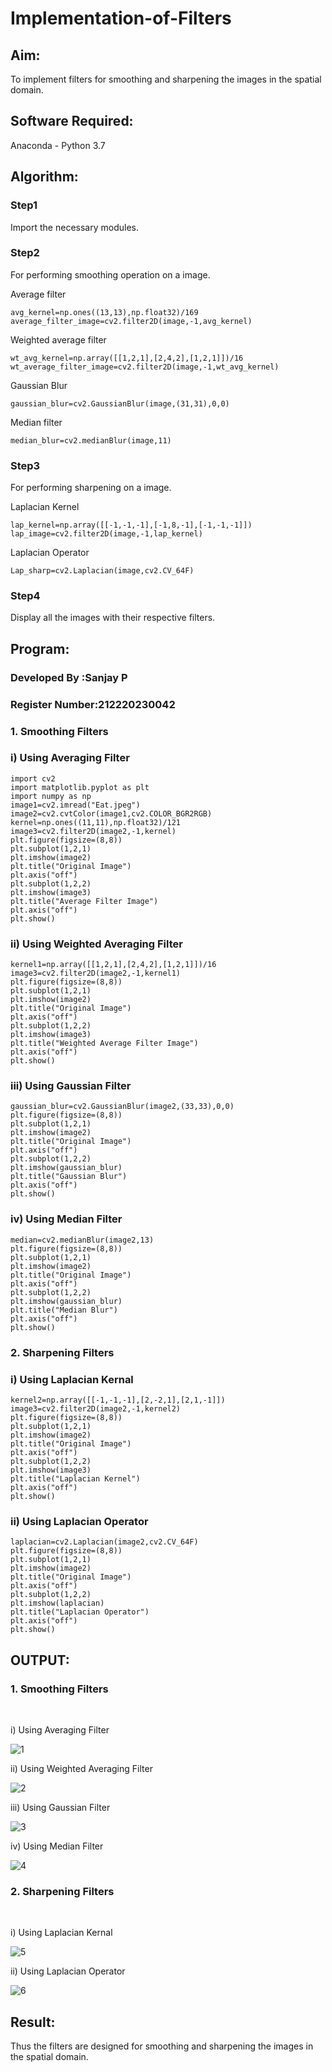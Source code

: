 # Implementation-of-Filters
## Aim:
To implement filters for smoothing and sharpening the images in the spatial domain.

## Software Required:
Anaconda - Python 3.7

## Algorithm:
### Step1
Import the necessary modules.

### Step2
For performing smoothing operation on a image.

Average filter
```
avg_kernel=np.ones((13,13),np.float32)/169
average_filter_image=cv2.filter2D(image,-1,avg_kernel)
```
Weighted average filter
```
wt_avg_kernel=np.array([[1,2,1],[2,4,2],[1,2,1]])/16
wt_average_filter_image=cv2.filter2D(image,-1,wt_avg_kernel)
```
Gaussian Blur
```
gaussian_blur=cv2.GaussianBlur(image,(31,31),0,0)
```
Median filter
```
median_blur=cv2.medianBlur(image,11)
```
### Step3
For performing sharpening on a image.

Laplacian Kernel
```
lap_kernel=np.array([[-1,-1,-1],[-1,8,-1],[-1,-1,-1]])
lap_image=cv2.filter2D(image,-1,lap_kernel)
```
Laplacian Operator
```
Lap_sharp=cv2.Laplacian(image,cv2.CV_64F)
```
### Step4
Display all the images with their respective filters.

## Program:
### Developed By   :Sanjay P
### Register Number:212220230042


### 1. Smoothing Filters
### i) Using Averaging Filter
```
import cv2
import matplotlib.pyplot as plt
import numpy as np
image1=cv2.imread("Eat.jpeg")
image2=cv2.cvtColor(image1,cv2.COLOR_BGR2RGB)
kernel=np.ones((11,11),np.float32)/121
image3=cv2.filter2D(image2,-1,kernel)
plt.figure(figsize=(8,8))
plt.subplot(1,2,1)
plt.imshow(image2)
plt.title("Original Image")
plt.axis("off")
plt.subplot(1,2,2)
plt.imshow(image3)
plt.title("Average Filter Image")
plt.axis("off")
plt.show()
```
### ii) Using Weighted Averaging Filter
```
kernel1=np.array([[1,2,1],[2,4,2],[1,2,1]])/16
image3=cv2.filter2D(image2,-1,kernel1)
plt.figure(figsize=(8,8))
plt.subplot(1,2,1)
plt.imshow(image2)
plt.title("Original Image")
plt.axis("off")
plt.subplot(1,2,2)
plt.imshow(image3)
plt.title("Weighted Average Filter Image")
plt.axis("off")
plt.show()
```
### iii) Using Gaussian Filter
```
gaussian_blur=cv2.GaussianBlur(image2,(33,33),0,0)
plt.figure(figsize=(8,8))
plt.subplot(1,2,1)
plt.imshow(image2)
plt.title("Original Image")
plt.axis("off")
plt.subplot(1,2,2)
plt.imshow(gaussian_blur)
plt.title("Gaussian Blur")
plt.axis("off")
plt.show()
```

### iv) Using Median Filter
```
median=cv2.medianBlur(image2,13)
plt.figure(figsize=(8,8))
plt.subplot(1,2,1)
plt.imshow(image2)
plt.title("Original Image")
plt.axis("off")
plt.subplot(1,2,2)
plt.imshow(gaussian_blur)
plt.title("Median Blur")
plt.axis("off")
plt.show()
```

### 2. Sharpening Filters
### i) Using Laplacian Kernal
```
kernel2=np.array([[-1,-1,-1],[2,-2,1],[2,1,-1]])
image3=cv2.filter2D(image2,-1,kernel2)
plt.figure(figsize=(8,8))
plt.subplot(1,2,1)
plt.imshow(image2)
plt.title("Original Image")
plt.axis("off")
plt.subplot(1,2,2)
plt.imshow(image3)
plt.title("Laplacian Kernel")
plt.axis("off")
plt.show()
```
### ii) Using Laplacian Operator
```
laplacian=cv2.Laplacian(image2,cv2.CV_64F)
plt.figure(figsize=(8,8))
plt.subplot(1,2,1)
plt.imshow(image2)
plt.title("Original Image")
plt.axis("off")
plt.subplot(1,2,2)
plt.imshow(laplacian)
plt.title("Laplacian Operator")
plt.axis("off")
plt.show()
```

## OUTPUT:
### 1. Smoothing Filters
</br>

i) Using Averaging Filter

![1](https://user-images.githubusercontent.com/75235426/174441635-00c37197-2ba1-4f72-9787-44199a81d2f0.jpg)

ii) Using Weighted Averaging Filter

![2](https://user-images.githubusercontent.com/75235426/174441641-dee037d3-bbcf-4ab7-96ac-1e6786b5cb9f.jpg)

iii) Using Gaussian Filter

![3](https://user-images.githubusercontent.com/75235426/174441651-7ef80496-ad7b-48d8-8b2d-bc84c154b384.jpg)

iv) Using Median Filter

![4](https://user-images.githubusercontent.com/75235426/174441655-b7c1df29-95d9-428d-b713-a3dfbc6e3137.jpg)

### 2. Sharpening Filters
</br>

i) Using Laplacian Kernal

![5](https://user-images.githubusercontent.com/75235426/174441662-d6e8fdb4-908d-4c89-a9fe-bc3e29d9248c.jpg)

ii) Using Laplacian Operator

![6](https://user-images.githubusercontent.com/75235426/174441665-a61bfcca-028a-4e1a-8a68-7e9f20f052fa.jpg)

## Result:
Thus the filters are designed for smoothing and sharpening the images in the spatial domain.
